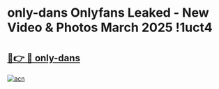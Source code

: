 # only-dans Onlyfans Leaked - New Video & Photos March 2025 !1uct4

# <h2><a href="https://vwr9nd.iuczelnia.edu.pl?title=only-dans&ref=1uct4">🔗👉 🔴 only-dans</a></h2>

[![acn](https://github.com/user-attachments/assets/0f9c940e-d8b0-45ae-aac7-cd30a18b3e1c)](https://vwr9nd.iuczelnia.edu.pl?title=only-dans&ref=1uct4)

